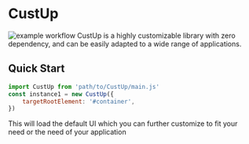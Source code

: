 # CustUp
![example workflow](https://github.com/paulosabayomi/CustUp/actions/workflows/node.js.yml/badge.svg)
CustUp is a highly customizable library with zero dependency, and can be easily adapted to a wide range of applications.   
   
## Quick Start
```js
import CustUp from 'path/to/CustUp/main.js'
const instance1 = new CustUp({
    targetRootElement: '#container',
})
```
This will load the default UI which you can further customize to fit your need or the need of your application